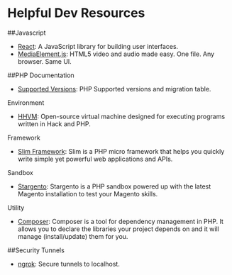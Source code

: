 # Helpful Dev Resources

##Javascript
 - [React](http://facebook.github.io/react/): A JavaScript library for building user interfaces.
 - [MediaElement.js](http://mediaelementjs.com/): HTML5 video and audio made easy. One file. Any browser. Same UI.

##PHP
Documentation
 - [Supported Versions](http://php.net/supported-versions.php): PHP Supported versions and migration table.

Environment
 - [HHVM](http://hhvm.com/): Open-source virtual machine designed for executing programs written in Hack and PHP.

Framework
 - [Slim Framework](http://www.slimframework.com/): Slim is a PHP micro framework that helps you quickly write simple yet powerful web applications and APIs.

Sandbox
- [Stargento](http://stargento.com/): Stargento is a PHP sandbox powered up with the latest Magento installation to test your Magento skills.

Utility
 - [Composer](https://getcomposer.org/): Composer is a tool for dependency management in PHP. It allows you to declare the libraries your project depends on and it will manage (install/update) them for you.

##Security
Tunnels
- [ngrok](https://ngrok.com/): Secure tunnels to localhost.
